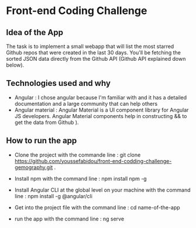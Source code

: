 # Front-end Coding Challenge

## Idea of the App 
The task is to implement a small webapp that will list the most starred Github repos that were created in the last 30 days. 
You'll be fetching the sorted JSON data directly from the Github API (Github API explained down below). 

## Technologies used and why
- Angular : I chose angular because I'm familiar with and it has a detailed documentation and a large community that can help others 
- Angular material : Angular Material is a UI component library for Angular JS developers. Angular Material components
  help in constructing && to get the data from Github 
).

## How to run the app
- Clone the project with the commande line :
  git clone https://github.com/youssefabidou/front-end-codding-challenge-gemography.git .

- Install npm with the command line :
  npm install npm -g

- Install Angular CLI at the global level on your machine with the command line :
  npm install -g @angular/cli

- Get into the project file with the command line :
  cd name-of-the-app

 - run the app with the command line :
 ng serve 
